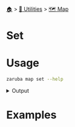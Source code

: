 <!--startTocHeader-->
[🏠](../../README.md) > [🔧 Utilities](../README.md) > [🗺️ Map](README.md)
# Set
<!--endTocHeader-->

# Usage

<!--startCode-->
```bash
zaruba map set --help
```
 
<details>
<summary>Output</summary>
 
```````
Set a value of a jsonMap on a particular key

Usage:
  zaruba map set <jsonMap> <key> <value> [<otherKey> <otherValue>...] [flags]

Examples:

> zaruba list set '{"server": "localhost", "port": 3306}' server stalchmst.com
{"server": "stalchmst.com", "port": 3306}


Flags:
  -h, --help   help for set
```````
</details>
<!--endCode-->

# Examples



<!--startTocSubtopic-->
<!--endTocSubtopic-->